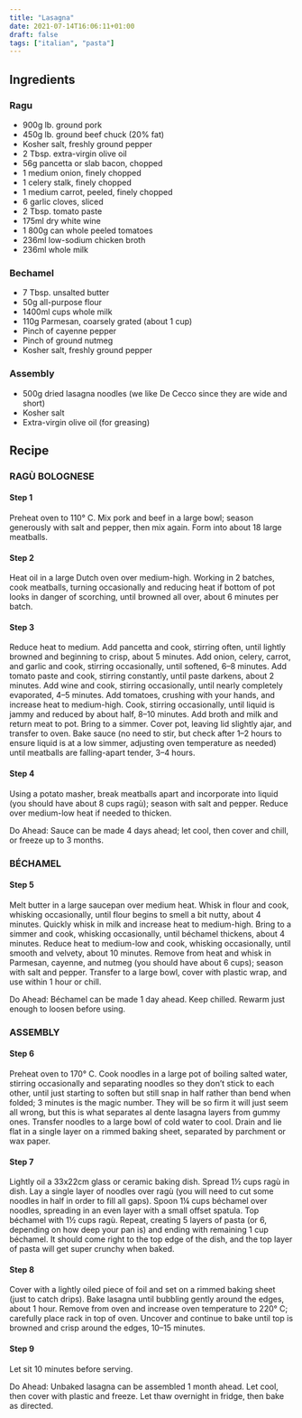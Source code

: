 ```yaml
---
title: "Lasagna"
date: 2021-07-14T16:06:11+01:00
draft: false
tags: ["italian", "pasta"]
---
```


## Ingredients

### Ragu

 - 900g lb. ground pork
 - 450g lb. ground beef chuck (20% fat)
 - Kosher salt, freshly ground pepper
 - 2 Tbsp. extra-virgin olive oil
 - 56g pancetta or slab bacon, chopped
 - 1 medium onion, finely chopped
 - 1 celery stalk, finely chopped
 - 1 medium carrot, peeled, finely chopped
 - 6 garlic cloves, sliced
 - 2 Tbsp. tomato paste
 - 175ml dry white wine
 - 1 800g can whole peeled tomatoes
 - 236ml low-sodium chicken broth
 - 236ml whole milk

### Bechamel

 - 7 Tbsp. unsalted butter
 - 50g all-purpose flour
 - 1400ml cups whole milk
 - 110g Parmesan, coarsely grated (about 1 cup)
 - Pinch of cayenne pepper
 - Pinch of ground nutmeg
 - Kosher salt, freshly ground pepper

### Assembly

 - 500g dried lasagna noodles (we like De Cecco since they are wide and short)
 - Kosher salt
 - Extra-virgin olive oil (for greasing)

## Recipe

### RAGÙ BOLOGNESE

#### Step 1

Preheat oven to 110° C. Mix pork and beef in a large bowl; season generously with salt and pepper, then mix again.
Form into about 18 large meatballs.

#### Step 2

Heat oil in a large Dutch oven over medium-high. Working in 2 batches, cook meatballs, turning occasionally and reducing heat if bottom of pot looks in danger of scorching, until browned all over, about 6 minutes per batch.

#### Step 3

Reduce heat to medium. Add pancetta and cook, stirring often, until lightly browned and beginning to crisp, about 5 minutes.
Add onion, celery, carrot, and garlic and cook, stirring occasionally, until softened, 6–8 minutes.
Add tomato paste and cook, stirring constantly, until paste darkens, about 2 minutes.
Add wine and cook, stirring occasionally, until nearly completely evaporated, 4–5 minutes.
Add tomatoes, crushing with your hands, and increase heat to medium-high.
Cook, stirring occasionally, until liquid is jammy and reduced by about half, 8–10 minutes.
Add broth and milk and return meat to pot.
Bring to a simmer. Cover pot, leaving lid slightly ajar, and transfer to oven. Bake sauce (no need to stir, but check after 1–2 hours to ensure liquid is at a low simmer, adjusting oven temperature as needed) until meatballs are falling-apart tender, 3–4 hours.

#### Step 4

Using a potato masher, break meatballs apart and incorporate into liquid (you should have about 8 cups ragù); season with salt and pepper. Reduce over medium-low heat if needed to thicken.

Do Ahead: Sauce can be made 4 days ahead; let cool, then cover and chill, or freeze up to 3 months.

### BÉCHAMEL

#### Step 5

Melt butter in a large saucepan over medium heat. Whisk in flour and cook, whisking occasionally, until flour begins to smell a bit nutty, about 4 minutes.
Quickly whisk in milk and increase heat to medium-high. Bring to a simmer and cook, whisking occasionally, until béchamel thickens, about 4 minutes.
Reduce heat to medium-low and cook, whisking occasionally, until smooth and velvety, about 10 minutes.
Remove from heat and whisk in Parmesan, cayenne, and nutmeg (you should have about 6 cups);
season with salt and pepper. Transfer to a large bowl, cover with plastic wrap, and use within 1 hour or chill.

Do Ahead: Béchamel can be made 1 day ahead. Keep chilled. Rewarm just enough to loosen before using.

### ASSEMBLY

#### Step 6

Preheat oven to 170° C. Cook noodles in a large pot of boiling salted water, stirring occasionally and separating noodles so they don’t stick to each other, until just starting to soften but still snap in half rather than bend when folded; 3 minutes is the magic number. They will be so firm it will just seem all wrong, but this is what separates al dente lasagna layers from gummy ones. Transfer noodles to a large bowl of cold water to cool. Drain and lie flat in a single layer on a rimmed baking sheet, separated by parchment or wax paper.

#### Step 7

Lightly oil a 33x22cm glass or ceramic baking dish. Spread 1½ cups ragù in dish. Lay a single layer of noodles over ragù (you will need to cut some noodles in half in order to fill all gaps). Spoon 1¼ cups béchamel over noodles, spreading in an even layer with a small offset spatula. Top béchamel with 1½ cups ragù. Repeat, creating 5 layers of pasta (or 6, depending on how deep your pan is) and ending with remaining 1 cup béchamel. It should come right to the top edge of the dish, and the top layer of pasta will get super crunchy when baked.

#### Step 8

Cover with a lightly oiled piece of foil and set on a rimmed baking sheet (just to catch drips). Bake lasagna until bubbling gently around the edges, about 1 hour. Remove from oven and increase oven temperature to 220° C; carefully place rack in top of oven. Uncover and continue to bake until top is browned and crisp around the edges, 10–15 minutes.

#### Step 9

Let sit 10 minutes before serving.

Do Ahead: Unbaked lasagna can be assembled 1 month ahead. Let cool, then cover with plastic and freeze. Let thaw overnight in fridge, then bake as directed.
